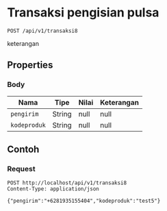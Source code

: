 # Transaksi pengisian pulsa
```http
POST /api/v1/transaksi8
```
keterangan
## Properties
### Body
Nama | Tipe | Nilai | Keterangan
--- | --- | --- | ---
<code>pengirim</code> | String | null | null
<code>kodeproduk</code> | String | null | null
## Contoh
### Request
```http
POST http://localhost/api/v1/transaksi8
Content-Type: application/json

{"pengirim":"+6281935155404","kodeproduk":"test5"}


```
